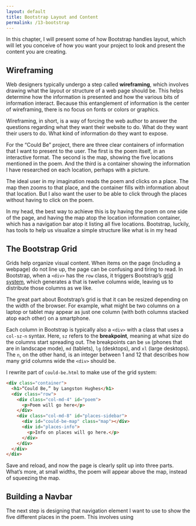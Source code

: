 ```yaml
---
layout: default
title: Bootstrap Layout and Content
permalink: /13-bootstrap
---
```


In this chapter, I will present some of how Bootstrap handles layout, which
will let you conceive of how you want your project to look and present the
content you are creating.

## Wireframing

Web designers typically undergo a step called **wireframing**, which involves
drawing what the layout or structure of a web page should be. This helps
determine how the information is presented and how the various bits of
information interact. Because this entanglement of information is the center
of wireframing, there is no focus on fonts or colors or graphics. 

Wireframing, in short, is a way of forcing the web author to answer the
questions regarding what they want their website to do. What do they want
their users to do. What kind of information do they want to expose. 

For the “Could Be” project, there are three clear containers of information
that I want to present to the user. The first is the poem itself, in an
interactive format. The second is the map, showing the five locations
mentioned in the poem. And the third is a container showing the information I
have researched on each location, perhaps with a picture.

The ideal user in my imagination reads the poem and clicks on a place. The map
then zooms to that place, and the container fills with information about that
location. But I also want the user to be able to click through the places
without having to click on the poem.

In my head, the best way to achieve this is by having the poem on one side of
the page, and having the map atop the location information container, which
has a navigation bar atop it listing all five locations.  Bootstrap, luckily,
has tools to help us visualize a simple structure like what is in my head

## The Bootstrap Grid

Grids help organize visual content. When items on the page (including a
webpage) do not line up, the page can be confusing and tiring to read. In
Bootstrap, when a `<div>` has the `row` class, it triggers Bootstrap’s [grid
system](https://v4-alpha.getbootstrap.com/layout/grid/), which generates a
that is twelve columns wide, leaving us to distribute those columns as we
like. 

The great part about Bootstrap’s grid is that it can be resized depending on
the width of the browser. For example, what might be two columns on a laptop
or tablet may appear as just one column (with both columns stacked atop each
other) on a smartphone. 

Each column in Bootstrap is typically also a `<div>` with a class that uses a
`col-sz-n` syntax. Here, `sz` refers to the **breakpoint**, meaning at what
size do the columns start spreading out. The breakpoints can be `sm` (phones
that are in landscape mode), `md` (tablets), `lg` (desktops), and `xl` (large
desktops). The `n`, on the other hand, is an integer between 1 and 12 that
describes how many grid columns wide the `<div>` should be.

I rewrite part of `could-be.html` to make use of the grid system:

```html
<div class="container">
  <h1>“Could Be,” by Langston Hughes</h1>
  <div class="row">
    <div class="col-md-4" id="poem">
      <p>Poem will go here</p>
    </div>
    <div class="col-md-8" id="places-sidebar">
      <div id="could-be-map" class="map"></div>
      <div id="places-info">
        <p>Info on places will go here.</p>
      </div>
    </div>
  </div>
</div>
```

Save and reload, and now the page is clearly split up into three parts. What’s
more, at small widths, the poem will appear above the map, instead of
squeezing the map.

## Building a Navbar

The next step is designing that navigation element I want to use to show the
five different places in the poem. This involves using 

